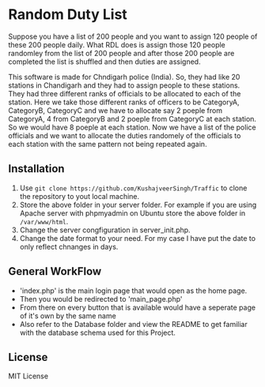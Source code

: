 # Random Duty List
Suppose you have a list of 200 people and you want to assign 120 people of these 200 people daily. What RDL does is assign those 120 people randomley from the list of 200 people and after those 200 people are completed the list is shuffled and then duties are assigned.

This software is made for Chndigarh police (India). So, they had like 20 stations in Chandigarh and they had to assign people to these stations. They had three different ranks of officials to be allocated to each of the station. Here we take those different ranks of officers to be CategoryA, CategoryB, CategoryC and we have to allocate say 2 poeple from CategoryA, 4 from CategoryB and 2 poeple from CategoryC at each station. So we would have 8 poeple at each station. Now we have a list of the police officials and we want to allocate the duties randomely of the officials to each station with the same pattern not being repeated again.

## Installation
1. Use `git clone https://github.com/KushajveerSingh/Traffic` to clone the repository to yout local machine.
2. Store the above folder in your server folder. For example if you are using Apache server with phpmyadmin on Ubuntu store the above folder in `/var/www/html`.
3. Change the server congfiguration in server_init.php.
4. Change the date format to your need. For my case I have put the date to only reflect chnanges in days.

## General WorkFlow
- 'index.php' is the main login page that would open as the home page.
- Then you would be redirected to 'main_page.php'
- From there on every button that is available would have a seperate page of it's own by the same name
- Also refer to the Database folder and view the README to get familiar with the database schema used for this Project.

## License
MIT License
